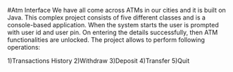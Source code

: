 #Atm Interface
We have all come across ATMs in our cities and it is built on Java. This complex project consists of five different classes and is a console-based application. When the system starts the user is prompted with user id and user pin. On entering the details successfully, then ATM functionalities are unlocked. The project allows to perform following operations:

1)Transactions History 2)Withdraw 3)Deposit 4)Transfer 5)Quit
